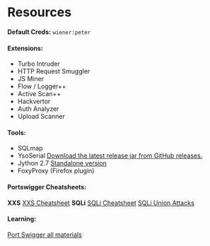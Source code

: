 # Resources

**Default Creds:** `wiener:peter`

#### Extensions:
- Turbo Intruder
- HTTP Request Smuggler
- JS Miner
- Flow / Logger++
- Active Scan++
- Hackvertor
- Auth Analyzer
- Upload Scanner

#### Tools:
- SQLmap 
- YsoSerial [ Download the latest release jar from GitHub releases.](https://github.com/frohoff/ysoserial)
- Jython 2.7 [Standalone version](https://repo1.maven.org/maven2/org/python/jython-standalone/2.7.3/jython-standalone-2.7.3.jar)
- FoxyProxy (Firefox plugin)


#### Portswigger Cheatsheets:
**XXS**
[XXS Cheatsheet](https://portswigger.net/web-security/cross-site-scripting/cheat-sheet)
**SQLi**
[SQLi Cheatsheet](https://portswigger.net/web-security/sql-injection/cheat-sheet)
[SQLi Union Attacks](https://portswigger.net/web-security/sql-injection/union-attacks)

#### Learning:
[Port Swigger all materials](https://portswigger.net/web-security/all-materials)



